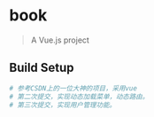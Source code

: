# book

> A Vue.js project

## Build Setup

``` bash
# 参考CSDN上的一位大神的项目，采用vue
# 第二次提交，实现动态加载菜单，动态路由。
# 第三次提交，实现用户管理功能。

